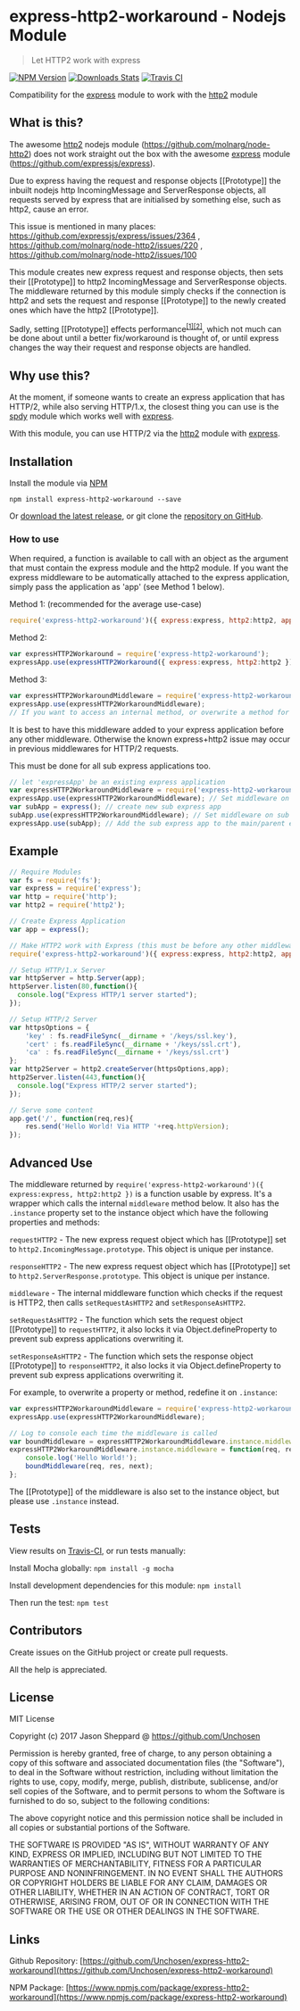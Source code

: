 # express-http2-workaround - Nodejs Module
> Let HTTP2 work with express

[![NPM Version][npm-image]][npm-url]
[![Downloads Stats][npm-downloads]][npm-url]
[![Travis CI][travis-image]][travis-url]

Compatibility for the [express](https://www.npmjs.com/package/express) module to work with the [http2](https://www.npmjs.com/package/http2) module

## What is this?

The awesome [http2](https://www.npmjs.com/package/http2) nodejs module (https://github.com/molnarg/node-http2) does not work straight out the box with the awesome [express](https://www.npmjs.com/package/express) module (https://github.com/expressjs/express).

Due to express having the request and response objects [[Prototype]] the inbuilt nodejs http  IncomingMessage and ServerResponse objects, all requests served by express that are initialised by something else, such as http2, cause an error.

This issue is mentioned in many places:
https://github.com/expressjs/express/issues/2364 ,
https://github.com/molnarg/node-http2/issues/220 ,
https://github.com/molnarg/node-http2/issues/100 

This module creates new express request and response objects, then sets their [[Prototype]] to http2 IncomingMessage and ServerResponse objects.
The middleware returned by this module simply checks if the connection is http2 and sets the request and response [[Prototype]] to the newly created ones which have the http2 [[Prototype]].

Sadly, setting [[Prototype]] effects performance<sup>[[1]](https://developer.mozilla.org/en-US/docs/Web/JavaScript/Reference/Global_Objects/Object/proto)[[2]](https://developer.mozilla.org/en-US/docs/Web/JavaScript/Reference/Global_Objects/Object/setPrototypeOf)</sup>, which not much can be done about until a better fix/workaround is thought of, or until express changes the way their request and response objects are handled.

## Why use this?

At the moment, if someone wants to create an express application that has HTTP/2, while also serving HTTP/1.x, the closest thing you can use is the [spdy](https://www.npmjs.com/package/spdy) module which works well with [express](https://www.npmjs.com/package/express).

With this module, you can use HTTP/2 via the [http2](https://www.npmjs.com/package/http2) module with [express](https://www.npmjs.com/package/express).

## Installation

Install the module via [NPM](https://www.npmjs.com/package/express-http2-workaround)
```
npm install express-http2-workaround --save
```
Or [download the latest release](https://github.com/Unchosen/express-http2-workaround/releases), or git clone the [repository on GitHub](https://github.com/Unchosen/express-http2-workaround).


### How to use

When required, a function is available to call with an object as the argument that must contain the express module and the http2 module. If you want the express middleware to be automatically attached to the express application, simply pass the application as 'app' (see Method 1 below).

Method 1: (recommended for the average use-case)
```javascript
require('express-http2-workaround')({ express:express, http2:http2, app:expressApp });
```

Method 2:
```javascript
var expressHTTP2Workaround = require('express-http2-workaround');
expressApp.use(expressHTTP2Workaround({ express:express, http2:http2 }));
```

Method 3:
```javascript
var expressHTTP2WorkaroundMiddleware = require('express-http2-workaround')({ express:express, http2:http2 });
expressApp.use(expressHTTP2WorkaroundMiddleware);
// If you want to access an internal method, or overwrite a method for the module, see the advanced use in the readme
```

It is best to have this middleware added to your express application before any other middleware. Otherwise the known express+http2 issue may occur in previous middlewares for HTTP/2 requests.

This must be done for all sub express applications too.
```javascript
// let 'expressApp' be an existing express application
var expressHTTP2WorkaroundMiddleware = require('express-http2-workaround')({ express:express, http2:http2 }); // Create Middleware
expressApp.use(expressHTTP2WorkaroundMiddleware); // Set middleware on main express app
var subApp = express(); // create new sub express app
subApp.use(expressHTTP2WorkaroundMiddleware); // Set middleware on sub express app
expressApp.use(subApp); // Add the sub express app to the main/parent express app
```

## Example

```javascript
// Require Modules
var fs = require('fs');
var express = require('express');
var http = require('http');
var http2 = require('http2');

// Create Express Application
var app = express();

// Make HTTP2 work with Express (this must be before any other middleware)
require('express-http2-workaround')({ express:express, http2:http2, app:app });

// Setup HTTP/1.x Server
var httpServer = http.Server(app);
httpServer.listen(80,function(){
  console.log("Express HTTP/1 server started");
});

// Setup HTTP/2 Server
var httpsOptions = {
    'key' : fs.readFileSync(__dirname + '/keys/ssl.key'),
    'cert' : fs.readFileSync(__dirname + '/keys/ssl.crt'),
    'ca' : fs.readFileSync(__dirname + '/keys/ssl.crt')
};
var http2Server = http2.createServer(httpsOptions,app);
http2Server.listen(443,function(){
  console.log("Express HTTP/2 server started");
});

// Serve some content
app.get('/', function(req,res){
    res.send('Hello World! Via HTTP '+req.httpVersion);
});
```

## Advanced Use

The middleware returned by `require('express-http2-workaround')({ express:express, http2:http2 })` is a function usable by express. It's a wrapper which calls the internal `middleware` method below. It also has the `.instance` property set to the instance object which have the following properties and methods:

`requestHTTP2` - The new express request object which has [[Prototype]] set to `http2.IncomingMessage.prototype`. This object is unique per instance.

`responseHTTP2` - The new express request object which has [[Prototype]] set to `http2.ServerResponse.prototype`. This object is unique per instance.

`middleware` - The internal middleware function which checks if the request is HTTP2, then calls `setRequestAsHTTP2` and `setResponseAsHTTP2`.

`setRequestAsHTTP2` - The function which sets the request object [[Prototype]] to `requestHTTP2`, it also locks it via Object.defineProperty to prevent sub express applications overwriting it.

`setResponseAsHTTP2` - The function which sets the response object [[Prototype]] to `responseHTTP2`, it also locks it via Object.defineProperty to prevent sub express applications overwriting it.

For example, to overwrite a property or method, redefine it on `.instance`:
```javascript
var expressHTTP2WorkaroundMiddleware = require('express-http2-workaround')({ express:express, http2:http2 });
expressApp.use(expressHTTP2WorkaroundMiddleware);

// Log to console each time the middleware is called
var boundMiddleware = expressHTTP2WorkaroundMiddleware.instance.middleware.bind(expressHTTP2WorkaroundMiddleware.instance);
expressHTTP2WorkaroundMiddleware.instance.middleware = function(req, res, next){
	console.log('Hello World!');
    boundMiddleware(req, res, next);
};
```

The [[Prototype]] of the middleware is also set to the instance object, but please use `.instance` instead.

## Tests

View results on [Travis-CI][travis-url], or run tests manually:

Install Mocha globally: `npm install -g mocha`

Install development dependencies for this module: `npm install`

Then run the test: `npm test`

## Contributors

Create issues on the GitHub project or create pull requests.

All the help is appreciated.

## License

MIT License

Copyright (c) 2017 Jason Sheppard @ https://github.com/Unchosen

Permission is hereby granted, free of charge, to any person obtaining a copy
of this software and associated documentation files (the "Software"), to deal
in the Software without restriction, including without limitation the rights
to use, copy, modify, merge, publish, distribute, sublicense, and/or sell
copies of the Software, and to permit persons to whom the Software is
furnished to do so, subject to the following conditions:

The above copyright notice and this permission notice shall be included in all
copies or substantial portions of the Software.

THE SOFTWARE IS PROVIDED "AS IS", WITHOUT WARRANTY OF ANY KIND, EXPRESS OR
IMPLIED, INCLUDING BUT NOT LIMITED TO THE WARRANTIES OF MERCHANTABILITY,
FITNESS FOR A PARTICULAR PURPOSE AND NONINFRINGEMENT. IN NO EVENT SHALL THE
AUTHORS OR COPYRIGHT HOLDERS BE LIABLE FOR ANY CLAIM, DAMAGES OR OTHER
LIABILITY, WHETHER IN AN ACTION OF CONTRACT, TORT OR OTHERWISE, ARISING FROM,
OUT OF OR IN CONNECTION WITH THE SOFTWARE OR THE USE OR OTHER DEALINGS IN THE
SOFTWARE.

## Links

Github Repository: [https://github.com/Unchosen/express-http2-workaround](https://github.com/Unchosen/express-http2-workaround)

NPM Package: [https://www.npmjs.com/package/express-http2-workaround](https://www.npmjs.com/package/express-http2-workaround)

[npm-image]: https://img.shields.io/npm/v/express-http2-workaround.svg?style=flat-square
[npm-url]: https://npmjs.org/package/express-http2-workaround
[npm-downloads]: https://img.shields.io/npm/dm/express-http2-workaround.svg?style=flat-square
[travis-image]: https://travis-ci.org/Unchosen/express-http2-workaround.svg?branch=master
[travis-url]: https://travis-ci.org/Unchosen/express-http2-workaround

